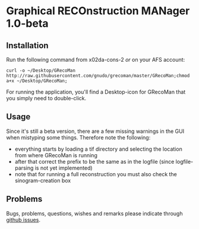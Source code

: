 Graphical RECOnstruction MANager 1.0-beta
========

## Installation
Run the following command from x02da-cons-2 *or* on your AFS account:

```
curl -o ~/Desktop/GRecoMan http://raw.githubusercontent.com/gnudo/grecoman/master/GRecoMan;chmod a+x ~/Desktop/GRecoMan;
```

For running the application, you'll find a Desktop-icon for GRecoMan that you simply need to double-click.

## Usage

Since it's still a beta version, there are a few missing warnings in the GUI when mistyping some things. Therefore note the following:

* everything starts by loading a tif directory and selecting the location from where GRecoMan is running
* after that correct the prefix to be the same as in the logfile (since logfile-parsing is not yet implemented)
* note that for running a full reconstruction you must also check the sinogram-creation box

## Problems

Bugs, problems, questions, wishes and remarks please indicate through [github issues](https://github.com/gnudo/grecoman/issues).
